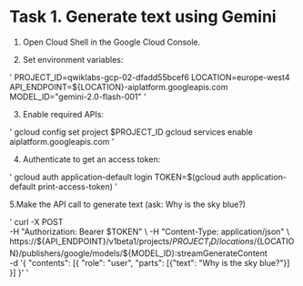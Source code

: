# Task 1. Generate text using Gemini
1. Open Cloud Shell in the Google Cloud Console.

2. Set environment variables:

'
PROJECT_ID=qwiklabs-gcp-02-dfadd55bcef6
LOCATION=europe-west4
API_ENDPOINT=${LOCATION}-aiplatform.googleapis.com
MODEL_ID="gemini-2.0-flash-001"
'

3. Enable required APIs:

'
gcloud config set project $PROJECT_ID
gcloud services enable aiplatform.googleapis.com
'


4. Authenticate to get an access token:

'
gcloud auth application-default login
TOKEN=$(gcloud auth application-default print-access-token)
'

5.Make the API call to generate text (ask: Why is the sky blue?)

'
curl -X POST \
  -H "Authorization: Bearer $TOKEN" \
  -H "Content-Type: application/json" \
  https://${API_ENDPOINT}/v1beta1/projects/${PROJECT_ID}/locations/${LOCATION}/publishers/google/models/${MODEL_ID}:streamGenerateContent \
  -d '{
    "contents": [{
      "role": "user",
      "parts": [{"text": "Why is the sky blue?"}]
    }]
  }'
'
